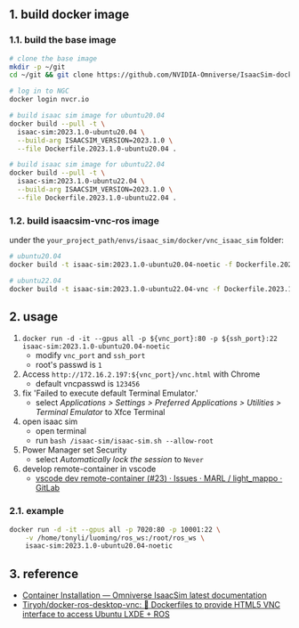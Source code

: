 ## 1. build docker image

### 1.1. build the base image

```sh
# clone the base image
mkdir -p ~/git
cd ~/git && git clone https://github.com/NVIDIA-Omniverse/IsaacSim-dockerfiles.git

# log in to NGC
docker login nvcr.io

# build isaac sim image for ubuntu20.04
docker build --pull -t \
  isaac-sim:2023.1.0-ubuntu20.04 \
  --build-arg ISAACSIM_VERSION=2023.1.0 \
  --file Dockerfile.2023.1.0-ubuntu20.04 .

# build isaac sim image for ubuntu22.04
docker build --pull -t \
  isaac-sim:2023.1.0-ubuntu22.04 \
  --build-arg ISAACSIM_VERSION=2023.1.0 \
  --file Dockerfile.2023.1.0-ubuntu22.04 .
```

### 1.2. build isaacsim-vnc-ros image

under the `your_project_path/envs/isaac_sim/docker/vnc_isaac_sim` folder:

```sh
# ubuntu20.04
docker build -t isaac-sim:2023.1.0-ubuntu20.04-noetic -f Dockerfile.2023.1.0-ubuntu20.04-noetic .

# ubuntu22.04
docker build -t isaac-sim:2023.1.0-ubuntu22.04-vnc -f Dockerfile.2023.1.0-ubuntu22.04-vnc .
```

## 2. usage

1. `docker run -d -it --gpus all -p ${vnc_port}:80 -p ${ssh_port}:22 isaac-sim:2023.1.0-ubuntu20.04-noetic`
    - modify `vnc_port` and `ssh_port`
    - root's passwd is `1`
2. Access `http://172.16.2.197:${vnc_port}/vnc.html` with Chrome
    - default vncpasswd is `123456`
3. fix 'Failed to execute default Terminal Emulator.'
    - select *Applications > Settings > Preferred Applications > Utilities > Terminal Emulator* to Xfce Terminal
4. open isaac sim
    - open terminal
    - run `bash /isaac-sim/isaac-sim.sh --allow-root`
5. Power Manager set Security
    - select *Automatically lock the session* to `Never`
6. develop remote-container in vscode
    - [vscode dev remote-container (#23) · Issues · MARL / light_mappo · GitLab](http://192.168.11.180:8080/marl/light_mappo/-/issues/23)

### 2.1. example

```sh
docker run -d -it --gpus all -p 7020:80 -p 10001:22 \
    -v /home/tonyli/luoming/ros_ws:/root/ros_ws \
    isaac-sim:2023.1.0-ubuntu20.04-noetic
```

## 3. reference

- [Container Installation — Omniverse IsaacSim latest documentation](https://docs.omniverse.nvidia.com/isaacsim/latest/installation/install_container.html)
- [Tiryoh/docker-ros-desktop-vnc: 🐳 Dockerfiles to provide HTML5 VNC interface to access Ubuntu LXDE + ROS](https://github.com/Tiryoh/docker-ros-desktop-vnc)